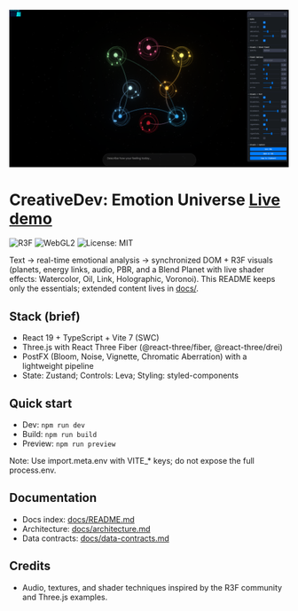 !["Emotion Universe cover"](docs/readme_cover.png)

# CreativeDev: Emotion Universe [Live demo](https://labs-ai-emotion.web.app/)

![R3F](https://img.shields.io/badge/R3F-React%20Three%20Fiber-black)
![WebGL2](https://img.shields.io/badge/WebGL2-FBO-blue)
![License: MIT](https://img.shields.io/badge/License-MIT-green)

Text → real-time emotional analysis → synchronized DOM + R3F visuals (planets, energy links, audio, PBR, and a Blend Planet with live shader effects: Watercolor, Oil, Link, Holographic, Voronoi).
This README keeps only the essentials; extended content lives in [docs/](docs/README.md).

## Stack (brief)

- React 19 + TypeScript + Vite 7 (SWC)
- Three.js with React Three Fiber (@react-three/fiber, @react-three/drei)
- PostFX (Bloom, Noise, Vignette, Chromatic Aberration) with a lightweight pipeline
- State: Zustand; Controls: Leva; Styling: styled-components

## Quick start

- Dev: `npm run dev`
- Build: `npm run build`
- Preview: `npm run preview`

Note: Use import.meta.env with VITE\_\* keys; do not expose the full process.env.

## Documentation

- Docs index: [docs/README.md](docs/README.md)
- Architecture: [docs/architecture.md](docs/architecture.md)
- Data contracts: [docs/data-contracts.md](docs/data-contracts.md)

## Credits

- Audio, textures, and shader techniques inspired by the R3F community and Three.js examples.
